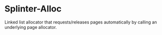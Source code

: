 # Splinter-Alloc

Linked list allocator that requests/releases pages automatically by calling an underlying page allocator.
